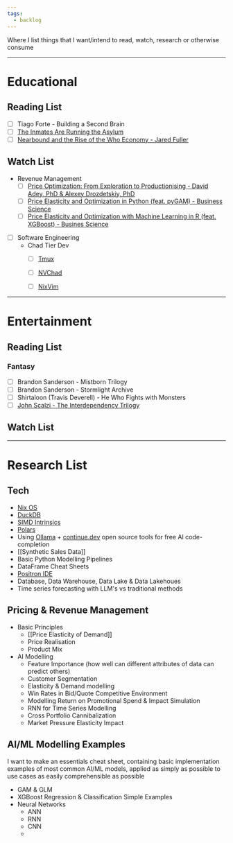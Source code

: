 ```yaml
---
tags:
  - backlog
---
```

Where I list things that I want/intend to read, watch, research or otherwise consume 

___
# Educational 

## Reading List

- [ ] Tiago Forte - Building a Second Brain
- [ ] [The Inmates Are Running the Asylum](https://www.amazon.com.au/Inmates-Are-Running-Asylum-Products-ebook/dp/B000OZ0N62/ref=sr_1_2?crid=1YVXUK71B4KDJ&dib=eyJ2IjoiMSJ9.CBtOQcHfG2mlTWRpOCijys1L3stPj4riGdTqBZvxft8eJt8Abfb8Or50WW4ajOUnezTEBPcomxG_JVGLK7WwmPA5-2K08r7X9AhBNPcox1GqlaA85vOu8Dn_LVRVKOdmxmRWCqEnaEcEXh1ZH_JlWg.iId5ME8ePC1KQDAaDlOUcvVEgxwuhZV_yTbQLdvtDDQ&dib_tag=se&keywords=inmates+running+the+asylum&qid=1720062211&s=digital-text&sprefix=inmates+running+the+asylu%2Cdigital-text%2C284&sr=1-2)
- [ ] [Nearbound and the Rise of the Who Economy - Jared Fuller](https://www.amazon.com.au/Nearbound-Rise-Economy-Jared-Fuller-ebook/dp/B0CW2WPBS6)

## Watch List

- Revenue Management
	- [ ] [Price Optimization: From Exploration to Productionising - David Adey, PhD & Alexey Drozdetskiy, PhD](https://www.youtube.com/watch?v=wPxDibqdg_w)
	- [ ]  [Price Elasticity and Optimization in Python (feat. pyGAM) - Business Science](https://www.youtube.com/watch?v=tRku0RgRQtc)
	- [ ]  [Price Elasticity and Optimization with Machine Learning in R (feat. XGBoost) - Busines Science](https://youtu.be/FXtHi_IbJdQ?si=Vi8jHPq75NbKvNzB)
- [ ] Software Engineering
	- Chad Tier Dev
		- [ ] [Tmux](https://www.youtube.com/watch?v=DzNmUNvnB04)
		- [ ] [NVChad](https://www.youtube.com/watch?v=Mtgo-nP_r8Y)
		- [ ] [NixVim](https://www.youtube.com/watch?v=b641h63lqy0)


___
# Entertainment

## Reading List

### Fantasy
- [ ] Brandon Sanderson - Mistborn Trilogy
- [ ] Brandon Sanderson - Stormlight Archive
- [ ] Shirtaloon (Travis Deverell) - He Who Fights with Monsters
- [ ] [John Scalzi - The Interdependency Trilogy](https://www.goodreads.com/series/202297-the-interdependency)

## Watch List
___

# Research List
## Tech

- [Nix OS](https://nixos.org/)
- [DuckDB](https://duckdb.org/why_duckdb)
- [SIMD Intrinsics](https://stackoverflow.blog/2020/07/08/improving-performance-with-simd-intrinsics-in-three-use-cases/)
- [Polars](https://docs.pola.rs/)
- Using [Ollama](https://ollama.com/library) + [continue.dev](https://www.continue.dev/) open source tools for free AI code-completion
- [[Synthetic Sales Data]]
- Basic Python Modelling Pipelines
- DataFrame Cheat Sheets
- [Positron IDE](https://github.com/posit-dev/positron )
- Database, Data Warehouse, Data Lake & Data Lakehoues
- Time series forecasting with LLM's vs traditional methods
## Pricing & Revenue Management

- Basic Principles
	- [[Price Elasticity of Demand]]
	- Price Realisation
	- Product Mix
- AI Modelling
	- Feature Importance (how well can different attributes of data can predict others)
	- Customer Segmentation
	- Elasticity & Demand modelling
	- Win Rates in Bid/Quote Competitive Environment
	- Modelling Return on Promotional Spend & Impact Simulation
	- RNN for Time Series Modelling
	- Cross Portfolio Cannibalization
	- Market Pressure Elasticity Impact
## AI/ML Modelling Examples

I want to make an essentials cheat sheet, containing basic implementation examples of most common AI/ML models, applied as simply as possible to use cases as easily comprehensible as possible

- GAM & GLM
- XGBoost Regression & Classification Simple Examples
- Neural Networks
	- ANN
	- RNN
	- CNN
	- 
